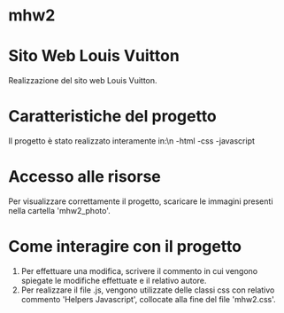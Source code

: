 # mhw2

# Sito Web Louis Vuitton
Realizzazione del sito web Louis Vuitton.

# Caratteristiche del progetto
Il progetto è stato realizzato interamente in:\n
-html
-css
-javascript

# Accesso alle risorse
Per visualizzare correttamente il progetto, scaricare le immagini presenti nella cartella 'mhw2_photo'.

# Come interagire con il progetto
1) Per effettuare una modifica, scrivere il commento in cui vengono spiegate le modifiche effettuate e il relativo autore.
2) Per realizzare il file .js, vengono utilizzate delle classi css con relativo commento 'Helpers Javascript', collocate alla fine del file 'mhw2.css'.
